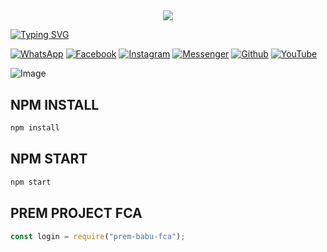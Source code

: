 ## <h3 align="center">
  
  <p align="center"><img src="https://img.shields.io/badge/WELCOME%20TO -PREM PROJECT FYT BOT-green?colorA=%30ff0000&colorB=%30017e40&style=flat-square">  
  
</h3>

[![Typing SVG](https://readme-typing-svg.herokuapp.com?font=Neuton&font-weight=bold&size=20&color=FFFF00&background=FF0000&center=true&vCenter=true&width=400&height=60&lines=HELLO+FRIENDS+I'M+MR+PREM+BABU+🙂+🤞;PREM+PROJECT+FYT+BOT;PREM+FCA+BOT;THANKYOU+FOR+USING+PREM+PROJECT&border=20px+solid+000000&speed=100)](https://git.io/typing-svg)


[![WhatsApp](https://img.shields.io/badge/WhatsApp-red?style=for-the-badge&logo=whatsapp)](https://wa.me/+919501113608)
[![Facebook](https://img.shields.io/badge/Facebook-green?style=for-the-badge&logo=facebook)](https://www.facebook.com/prembabu66)
[![Instagram](https://img.shields.io/badge/Instagram-purple?style=for-the-badge&logo=instagram)](https://www.instagram.com/prem_.status)
[![Messenger](https://img.shields.io/badge/Chat-Messenger-blue?style=for-the-badge&logo=messenger)](https://m.me/100070531069371)
[![Github](https://img.shields.io/badge/Github-MrDarkYTgreen?style=for-the-badge&logo=github)](https://github.com/prem-project3608)
[![YouTube](https://img.shields.io/badge/YouTube-red?style=for-the-badge&logo=youtube)](https://www.youtube.com/@premfilm)

![Image](https://i.imgur.com/rZxmABp.png)


## NPM INSTALL 
```bash
npm install
```
## NPM START
```bash
npm start
```
## PREM PROJECT FCA 
```js
const login = require("prem-babu-fca");
```
